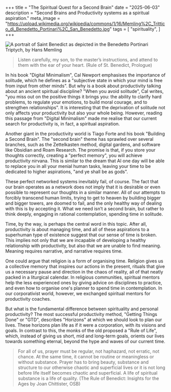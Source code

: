 +++
title = "The Spiritual Quest for a Second Brain"
date = "2025-06-03"
description = "Second Brains and Productivity systems as a spiritual aspiration."
meta_image = "https://upload.wikimedia.org/wikipedia/commons/1/16/Memling%2C_Trittico_di_Benedetto_Portinari%2C_San_Benedetto.jpg"
tags = [
    "spirituality",
]
+++

![A portrait of Saint Benedict as depicted in the Benedetto Portinari Triptych, by Hans Memling](https://upload.wikimedia.org/wikipedia/commons/1/16/Memling%2C_Trittico_di_Benedetto_Portinari%2C_San_Benedetto.jpg)

> Listen carefully, my son, to the master’s instructions, and attend to them with the ear of your heart. (Rule of St. Benedict, Prologue)

In his book "Digital Minimalism", Cal Newport emphasises the importance of solitude, which he defines as a "subjective state in which your mind is free from input from other minds". But why is a book about productivity talking about an ancient spiritual discipline? "When you avoid solitude", Cal writes, "you miss out on the positive things it brings you: the ability to clarify hard problems, to regulate your emotions, to build moral courage, and to strengthen relationships". It is interesting that the deprivation of solitude not only affects your productivity but also your whole being. However, reading this passage from "Digital Minimalism" made me realise that our current search for productivity is, in fact, a spiritual aspiration.

Another giant in the productivity world is Tiago Forte and his book "Building a Second Brain". The "second brain" theme has sprawled over several branches, such as the Zettelkasten method, digital gardens, and software like Obsidian and Roam Research. The promise is that, if you store your thoughts correctly, creating a "perfect memory", you will achieve productivity nirvana. This is similar to the dream that AI one day will be able to replace you in all your menial human tasks, leaving your time to be dedicated to higher aspirations, "and ye shall be as gods".

These perfect networked systems inevitably fail, of course. The fact that our brain operates as a network does not imply that it is desirable or even possible to represent our thoughts in a similar manner. All of our attempts to forcibly transcend human limits, trying to get to heaven by building bigger and bigger towers, are doomed to fail, and the only healthy way of dealing with this is by accepting it. What we need isn’t a second brain, but rather to think deeply, engaging in rational contemplation, spending time in solitude.

Time, by the way, is perhaps the central word in this topic. After all, productivity is about managing time, and all of these aspirations to a superhuman type of existence suggest that our sense of time is broken. This implies not only that we are incapable of developing a healthy relationship with productivity, but also that we are unable to find meaning. Meaning requires narrative, and narrative requires time.

One could argue that religion is a form of organising time. Religion gives us a collective memory that inspires our actions in the present, rituals that give us a necessary pause and direction in the chaos of reality, all of that neatly packed in a liturgical calendar. In religious communities, spiritual mentors help the less experienced ones by giving advice on disciplines to practice, and even how to organise one's planner to spend time in contemplation. In our corporativist world, however, we exchanged spiritual mentors for productivity coaches.

But what is the fundamental difference between spirituality and personal productivity? The most successful productivity method, "Getting Things Done" or "GTD", describes "Horizons" at which we should look to plan our lives. These horizons plan life as if it were a corporation, with its visions and goals. In contrast to this, the monks of the old proposed a "Rule of Life", which, instead of giving us short, mid and long-term goals, orients our lives towards something eternal, beyond the hype and waves of our current time.

> For all of us, prayer must be regular, not haphazard, not erratic, not chance. At the same time, it cannot be routine or meaningless or without substance. Prayer has to bring beauty, substance and structure to our otherwise chaotic and superficial lives or it is not long before life itself becomes chaotic and superficial. A life of spiritual substance is a life of quality. (The Rule of Benedict: Insights for the Ages by Joan Chittister, OSB)
